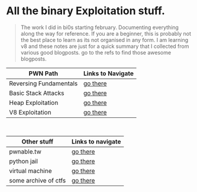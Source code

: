 # All the binary Exploitation stuff.

> The work I did in bi0s starting february. Documenting everything along the way for reference. If you are a beginner, this is probably not the best place to learn as its not organised in any form. 
> I am learning v8 and these notes are just for a quick summary that I collected from various good blogposts. go to the refs to find those awesome blogposts.

| PWN Path | Links to Navigate | 
| --- | --- | 
| Reversing Fundamentals  | [go there](./Reversing_fundamentals/) |
| Basic Stack Attacks     | [go there](./basic_attacks/) | 
| Heap Exploitation       | [go there](./Heap/) |
| V8 Exploitation         | [go there](./v8-exp/) |

<br>

| Other stuff | Links to navigate |
| --- | --- |
| pwnable.tw              | [go there](./pwnable.tw/) |
| python jail             | [go there](./python-jail-seccomp/) |
| virtual machine         | [go there](./VMs/) | 
| some archive of ctfs    | [go there](./ctf/) | 
